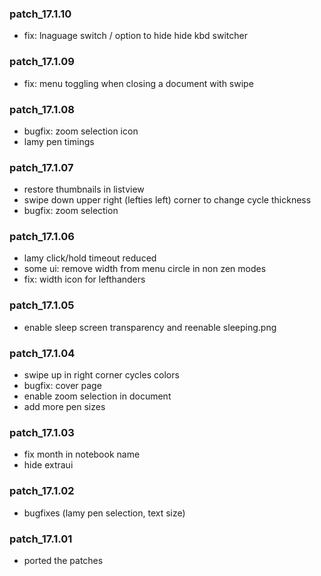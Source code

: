### patch_17.1.10
- fix: lnaguage switch / option to hide hide kbd switcher 
### patch_17.1.09
- fix: menu toggling when closing a document with swipe
### patch_17.1.08
- bugfix: zoom selection icon
- lamy pen timings
### patch_17.1.07
- restore thumbnails in listview
- swipe down upper right (lefties left) corner to change cycle thickness
- bugfix: zoom selection
### patch_17.1.06
- lamy click/hold timeout reduced
- some ui: remove width from menu circle in non zen modes
- fix: width icon for lefthanders
### patch_17.1.05
- enable sleep screen transparency and reenable sleeping.png
### patch_17.1.04
- swipe up in right corner cycles colors
- bugfix: cover page
- enable zoom selection in document
- add more pen sizes
### patch_17.1.03
- fix month in notebook name 
- hide extraui
### patch_17.1.02
- bugfixes (lamy pen selection, text size) 
### patch_17.1.01
- ported the patches 

